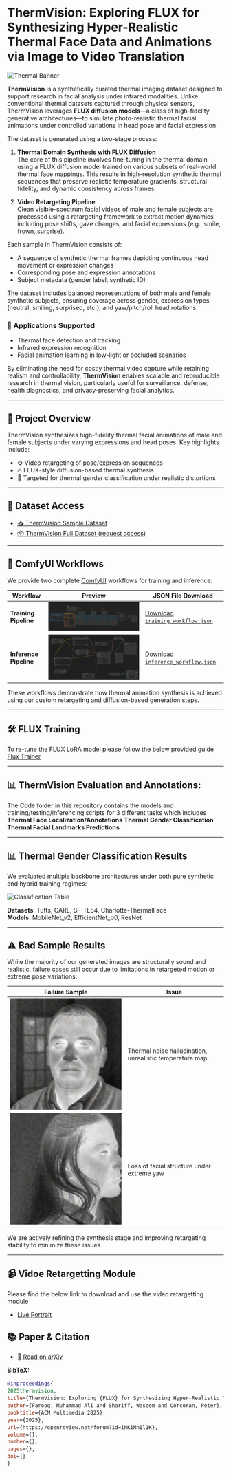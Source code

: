 # ThermVision: Exploring FLUX for Synthesizing Hyper-Realistic Thermal Face Data and Animations via Image to Video Translation

![Thermal Banner](Images/Thermal.gif)

**ThermVision** is a synthetically curated thermal imaging dataset designed to support research in facial analysis under infrared modalities. Unlike conventional thermal datasets captured through physical sensors, ThermVision leverages **FLUX diffusion models**—a class of high-fidelity generative architectures—to simulate photo-realistic thermal facial animations under controlled variations in head pose and facial expression.

The dataset is generated using a two-stage process:

1. **Thermal Domain Synthesis with FLUX Diffusion**  
   The core of this pipeline involves fine-tuning in the thermal domain using a FLUX diffusion model trained on various subsets of real-world thermal face mappings. This results in high-resolution synthetic thermal sequences that preserve realistic temperature gradients, structural fidelity, and dynamic consistency across frames.

2. **Video Retargeting Pipeline**  
   Clean visible-spectrum facial videos of male and female subjects are processed using a retargeting framework to extract motion dynamics including pose shifts, gaze changes, and facial expressions (e.g., smile, frown, surprise).

Each sample in ThermVision consists of:
- A sequence of synthetic thermal frames depicting continuous head movement or expression changes
- Corresponding pose and expression annotations
- Subject metadata (gender label, synthetic ID)

The dataset includes balanced representations of both male and female synthetic subjects, ensuring coverage across gender, expression types (neutral, smiling, surprised, etc.), and yaw/pitch/roll head rotations.

### 🧠 Applications Supported
- Thermal face detection and tracking  
- Infrared expression recognition  
- Facial animation learning in low-light or occluded scenarios

By eliminating the need for costly thermal video capture while retaining realism and controllability, **ThermVision** enables scalable and reproducible research in thermal vision, particularly useful for surveillance, defense, health diagnostics, and privacy-preserving facial analytics.

---

## 🔬 Project Overview

ThermVision synthesizes high-fidelity thermal facial animations of male and female subjects under varying expressions and head poses. Key highlights include:

- ⚙️ Video retargeting of pose/expression sequences  
- 🔥 FLUX-style diffusion-based thermal synthesis  
- 🎯 Targeted for thermal gender classification under realistic distortions

---

## 📁 Dataset Access

- [📥 ThermVision Sample Dataset](https://huggingface.co/datasets/MAli-Farooq/ThermVision-Sample-Dataset)  
- [📦 ThermVision Full Dataset (request access)](mailto:muhammadali.farooq@universityofgalway.ie)

---

## 🧩 ComfyUI Workflows

We provide two complete [ComfyUI](https://github.com/comfyanonymous/ComfyUI) workflows for training and inference:

| Workflow             | Preview                                               | JSON File Download |
|----------------------|--------------------------------------------------------|---------------------|
| **Training Pipeline** | ![Training](Images/Training.png)        | [Download `training_workflow.json`](Workflows/flux_lora_train_thermal.json) |
| **Inference Pipeline**| ![Inference](Images/Inference.png)      | [Download `inference_workflow.json`](Workflows/Inference_lora_workflow.json) |

These workflows demonstrate how thermal animation synthesis is achieved using our custom retargeting and diffusion-based generation steps.

---
## 🛠️ FLUX Training 
To re-tune the FLUX LoRA model please follow the below provided guide 
[Flux Trainer](https://github.com/MAli-Farooq/ComfyUI-FluxTrainer)

---

## 📊 ThermVision Evaluation and Annotations:

The Code folder in this repository contains the models and training/testing/inferencing scripts for 3 different tasks which includes
**Thermal Face Localization/Annotations**
**Thermal Gender Classification**
**Thermal Facial Landmarks Predictions**

---

## 📊 Thermal Gender Classification Results

We evaluated multiple backbone architectures under both pure synthetic and hybrid training regimes:

![Classification Table](static/images/gender_classification_table.png)

**Datasets**: Tufts, CARL, SF-TL54, Charlotte-ThermalFace  
**Models**: MobileNet_v2, EfficientNet_b0, ResNet

---

## ⚠️ Bad Sample Results

While the majority of our generated images are structurally sound and realistic, failure cases still occur due to limitations in retargeted motion or extreme pose variations:

| Failure Sample | Issue |
|----------------|-------|
| ![Failure 1](Fail-Cases/11.png) | Thermal noise hallucination, unrealistic temperature map |
| ![Failure 2](Fail-Cases/13.png) | Loss of facial structure under extreme yaw |

We are actively refining the synthesis stage and improving retargeting stability to minimize these issues.

---

## 📹 Vidoe Retargetting Module
Please find the below link to download and use the video retargetting module
- [Live Portrait](https://github.com/MAli-Farooq/LivePortrait)

## 📚 Paper & Citation

- [📄 Read on arXiv](https://arxiv.org/abs/your-paper-id)

**BibTeX:**
```bibtex
@inproceedings{
2025thermvision,
title={ThermVision: Exploring {FLUX} for Synthesizing Hyper-Realistic Thermal Face Data and Animations via Image to Video Translation},
author={Farooq, Muhammad Ali and Shariff, Waseem and Corcoran, Peter},
booktitle={ACM Multimedia 2025},
year={2025},
url={https://openreview.net/forum?id=iNKiMnIl1K},
volume={},
number={},
pages={},
doi={}       
}
